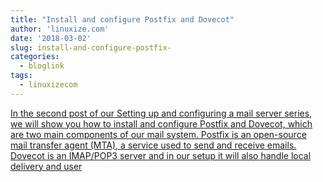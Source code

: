 ```yaml
---
title: "Install and configure Postfix and Dovecot"
author: 'linuxize.com'
date: '2018-03-02'
slug: install-and-configure-postfix-
categories:
  - bloglink
tags:
  - linuxizecom
---
```


[In the second post of our Setting up and configuring a mail server series, we will show you how to install and configure Postfix and Dovecot, which are two main components of our mail system. Postfix is an open-source mail transfer agent (MTA), a service used to send and receive emails. Dovecot is an IMAP/POP3 server and in our setup it will also handle local delivery and user<i class="fas fa-external-link-alt"></i>](https://linuxize.com/post/install-and-configure-postfix-and-dovecot/)

